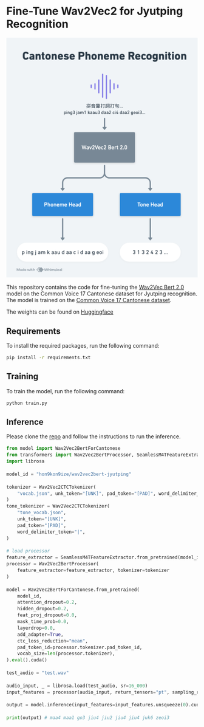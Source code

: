 # Fine-Tune Wav2Vec2 for Jyutping Recognition

![Wav2Vec2Cantonese](Wav2Vec2Cantonese.png)

This repository contains the code for fine-tuning the [Wav2Vec Bert 2.0](https://huggingface.co/facebook/w2v-bert-2.0) model on the Common Voice 17 Cantonese dataset for Jyutping recognition. The model is trained on the [Common Voice 17 Cantonese dataset](https://huggingface.co/datasets/mozilla-foundation/common_voice_17_0).

The weights can be found on [Huggingface](https://huggingface.co/hon9kon9ize/wav2vec2bert-jyutping)

## Requirements

To install the required packages, run the following command:

```bash
pip install -r requirements.txt
```

## Training

To train the model, run the following command:

```bash
python train.py
```

## Inference

Please clone the [repo](https://github.com/hon9kon9ize/wav2vec2bert-jyutping) and follow the instructions to run the inference.

```python
from model import Wav2Vec2BertForCantonese
from transformers import Wav2Vec2BertProcessor, SeamlessM4TFeatureExtractor, Wav2Vec2CTCTokenizer
import librosa

model_id = "hon9kon9ize/wav2vec2bert-jyutping"

tokenizer = Wav2Vec2CTCTokenizer(
    "vocab.json", unk_token="[UNK]", pad_token="[PAD]", word_delimiter_token="|"
)
tone_tokenizer = Wav2Vec2CTCTokenizer(
    "tone_vocab.json",
    unk_token="[UNK]",
    pad_token="[PAD]",
    word_delimiter_token="|",
)

# load processor
feature_extractor = SeamlessM4TFeatureExtractor.from_pretrained(model_id)
processor = Wav2Vec2BertProcessor(
    feature_extractor=feature_extractor, tokenizer=tokenizer
)

model = Wav2Vec2BertForCantonese.from_pretrained(
    model_id,
    attention_dropout=0.2,
    hidden_dropout=0.2,
    feat_proj_dropout=0.0,
    mask_time_prob=0.0,
    layerdrop=0.0,
    add_adapter=True,
    ctc_loss_reduction="mean",
    pad_token_id=processor.tokenizer.pad_token_id,
    vocab_size=len(processor.tokenizer),
).eval().cuda()

test_audio = "test.wav"

audio_input, _ = librosa.load(test_audio, sr=16_000)
input_features = processor(audio_input, return_tensors="pt", sampling_rate=16_000).input_features[0]

output = model.inference(input_features=input_features.unsqueeze(0).cuda(), processor=processor, tone_tokenizer=tone_tokenizer)

print(output) # maa4 maa1 go3 jiu4 jiu2 jiu4 jiu4 juk6 zeoi3
```
